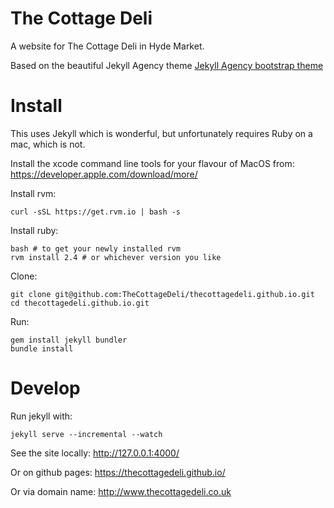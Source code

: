 The Cottage Deli
================

A website for The Cottage Deli in Hyde Market.

Based on the beautiful Jekyll Agency theme [Jekyll Agency bootstrap theme ](http://jekyllthemes.org/themes/agency/)

# Install

This uses Jekyll which is wonderful, but unfortunately requires Ruby on a mac, which is not.

Install the xcode command line tools for your flavour of MacOS from: https://developer.apple.com/download/more/

Install rvm:

    curl -sSL https://get.rvm.io | bash -s

Install ruby:

    bash # to get your newly installed rvm
    rvm install 2.4 # or whichever version you like

Clone:

    git clone git@github.com:TheCottageDeli/thecottagedeli.github.io.git
    cd thecottagedeli.github.io.git

Run:

    gem install jekyll bundler
    bundle install

# Develop

Run jekyll with:

    jekyll serve --incremental --watch

See the site locally: http://127.0.0.1:4000/

Or on github pages: https://thecottagedeli.github.io/

Or via domain name: http://www.thecottagedeli.co.uk
